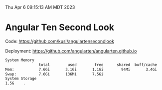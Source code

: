 Thu Apr  6 09:15:13 AM MDT 2023

# Angular Ten Second Look

Code: https://github.com/kusl/angulartensecondlook

Deployment: https://github.com/angularten/angularten.github.io

```bash
System Memory
               total        used        free      shared  buff/cache   available
Mem:           7.6Gi       3.1Gi       1.1Gi        94Mi       3.4Gi       4.1Gi
Swap:          7.6Gi       136Mi       7.5Gi
System Storage
1.5G	.
```
